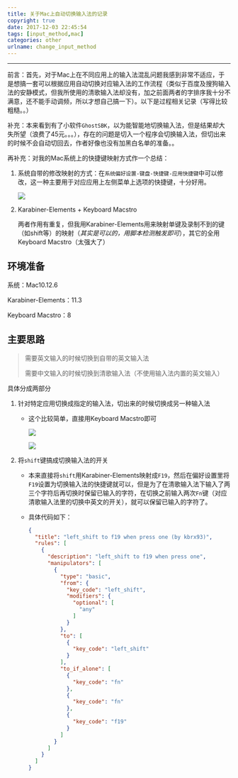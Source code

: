 ```yaml
---
title: 关于Mac上自动切换输入法的记录
copyright: true
date: 2017-12-03 22:45:54
tags: [input_method,mac]
categories: other
urlname: change_input_method
---
```

***

前言：首先，对于Mac上在不同应用上的输入法混乱问题我感到非常不适应，于是想搞一套可以根据应用自动切换对应输入法的工作流程（类似于百度及搜狗输入法的安静模式，但我所使用的清歌输入法却没有，加之前面两者的字排序我十分不满意，还不能手动调频，所以才想自己搞一下）。以下是过程相关记录（写得比较粗糙。。）

<!--more-->

补充：本来看到有了小软件`GhostSBK`，以为能智能地切换输入法，但是结果却大失所望（浪费了45元。。。），存在的问题是切入一个程序会切换输入法，但切出来的时候不会自动切回去，作者好像也没有加黑白名单的准备。。

再补充：对我的Mac系统上的快捷键映射方式作一个总结：

1. 系统自带的修改映射的方式：在`系统偏好设置-键盘-快捷键-应用快捷键`中可以修改，这一种主要用于对应应用上左侧菜单上选项的快捷键，十分好用。

   ![](http://ov4ti3bs0.bkt.clouddn.com/2017-12-28-124143.png)

2. Karabiner-Elements + Keyboard Macstro

   两者作用有重复，但我用Karabiner-Elements用来映射单键及录制不到的键（如shift等）的映射（*其实是可以的，用脚本检测触发即可*），其它的全用Keyboard Macstro（太强大了）

## 环境准备

系统：Mac10.12.6

Karabiner-Elements：11.3

Keyboard Macstro：8

## 主要思路

> 需要英文输入的时候切换到自带的英文输入法
>
> 需要中文输入的时候切换到清歌输入法（不使用输入法内置的英文输入）

具体分成两部分

1. 针对特定应用切换成指定的输入法，切出来的时候切换成另一种输入法

   - 这个比较简单，直接用Keyboard Macstro即可

     ![](http://ov4ti3bs0.bkt.clouddn.com/2017-12-28-124144.png)

     ![](http://ov4ti3bs0.bkt.clouddn.com/2017-12-28-124145.png) 

2. 将`shift`键搞成切换输入法的开关

   - 本来直接将`shift`用Karabiner-Elements映射成`F19`，然后在偏好设置里将`F19`设置为切换输入法的快捷键就可以，但是为了在清歌输入法下输入了两三个字符后再切换时保留已输入的字符，在切换之前输入两次`Fn`键（对应清歌输入法里的切换中英文的开关），就可以保留已输入的字符了。

   - 具体代码如下：

     ```json 
     {
       "title": "left_shift to f19 when press one (by kbrx93)",
       "rules": [
         {
           "description": "left_shift to f19 when press one",
           "manipulators": [
             {
               "type": "basic",
               "from": {
                 "key_code": "left_shift",
                 "modifiers": {
                   "optional": [
                     "any"
                   ]
                 }
               },
               "to": [
                 {
                   "key_code": "left_shift"
                 }
               ],
               "to_if_alone": [
                 {
                   "key_code": "fn"
                 },
                 {
                   "key_code": "fn"
                 },
                 {
                   "key_code": "f19"
                 }
               ]
             }
           ]
         }
       ]
     }
     ```

